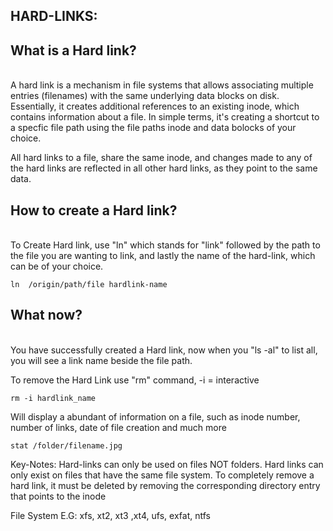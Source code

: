 <h2> HARD-LINKS: </h2>

<h2> What is a Hard link? </h2>
<br>
A hard link is a mechanism in file systems that allows associating multiple entries (filenames) with the same underlying data blocks on disk.
Essentially, it creates additional references to an existing inode, which contains information about a file.
In simple terms, it's creating a shortcut to a specfic file path using the file paths inode and data bolocks of your choice.

All hard links to a file, share the same inode, and changes made to any of the hard links are reflected in all other hard links, as they point to the same data.


<h2>How to create a Hard link?</h2> 
<br>
To Create Hard link, use "ln" which stands for "link" followed by the path to the file you are wanting to link, and lastly the name of the hard-link, which can be of your choice.  

```		 
ln  /origin/path/file hardlink-name
```

<h2>What now? </h2>
<br>
You have successfully created a Hard link, now when you "ls -al" to list all, you will see a link name beside the file path.

To remove the Hard Link use "rm" command, -i = interactive
```
rm -i hardlink_name
```
Will display a abundant of information on a file, such as inode number,
number of links, date of file creation and much more 
```
stat /folder/filename.jpg
```

Key-Notes:
Hard-links can only be used on files NOT folders.
Hard links can only exist on files that have the same file system.
To completely remove a hard link, it must be deleted by removing the corresponding directory entry that points to the inode

File System E.G: xfs, xt2, xt3 ,xt4, ufs, exfat, ntfs







